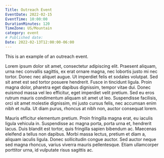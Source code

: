 ```yaml
---
Title: Outreach Event
EventDate: 2022-02-15
EventTime: 10:00:00
DurationMinutes: 120
TimeZone: US/Mountain
category: event
# Published date:
Date: 2022-02-13T12:00:00-06:00
---
```


This is an example of an outreach event.

Lorem ipsum dolor sit amet, consectetur adipiscing elit. Praesent aliquam, urna nec convallis sagittis, ex erat ornare magna, nec lobortis justo mi nec tortor. Donec nec aliquet augue. Ut imperdiet felis et sodales volutpat. Sed sit amet est sed tortor posuere hendrerit. Fusce in tincidunt ligula. Proin magna dolor, pharetra eget dapibus dignissim, tempor vitae dui. Donec euismod massa vel leo efficitur, eget imperdiet velit pretium. Sed eu eros rutrum mauris condimentum aliquam sit amet ut leo. Suspendisse facilisis, orci sit amet molestie dignissim, mi justo cursus felis, nec accumsan enim nibh et nulla. Ut diam purus, rhoncus at nibh non, auctor consequat lorem.

Mauris efficitur elementum pretium. Proin fringilla magna erat, eu iaculis ligula vehicula in. Suspendisse ac magna porta, porta urna et, hendrerit lacus. Duis blandit est tortor, quis fringilla sapien bibendum ac. Maecenas eleifend a tellus non dapibus. Morbi massa lectus, pretium et diam a, aliquam iaculis ligula. Donec sollicitudin congue auctor. Sed auctor neque sed magna rhoncus, varius viverra mauris pellentesque. Etiam ullamcorper porttitor urna, id vulputate risus sagittis ac.